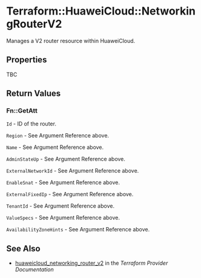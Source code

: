 # Terraform::HuaweiCloud::NetworkingRouterV2

Manages a V2 router resource within HuaweiCloud.

## Properties

TBC

## Return Values

### Fn::GetAtt

`Id` - ID of the router.

`Region` - See Argument Reference above.

`Name` - See Argument Reference above.

`AdminStateUp` - See Argument Reference above.

`ExternalNetworkId` - See Argument Reference above.

`EnableSnat` - See Argument Reference above.

`ExternalFixedIp` - See Argument Reference above.

`TenantId` - See Argument Reference above.

`ValueSpecs` - See Argument Reference above.

`AvailabilityZoneHints` - See Argument Reference above.

## See Also

* [huaweicloud_networking_router_v2](https://www.terraform.io/docs/providers/huaweicloud/r/networking_router_v2.html) in the _Terraform Provider Documentation_